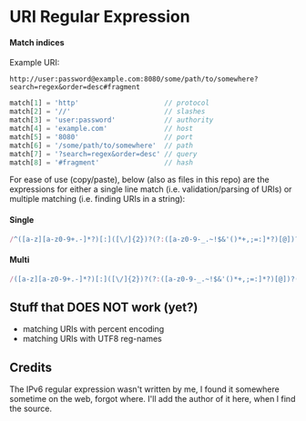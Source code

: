 # URI Regular Expression

#### Match indices

Example URI:
```
http://user:password@example.com:8080/some/path/to/somewhere?search=regex&order=desc#fragment
```

```javascript
match[1] = 'http'                     // protocol
match[2] = '//'                       // slashes
match[3] = 'user:password'            // authority
match[4] = 'example.com'              // host
match[5] = '8080'                     // port
match[6] = '/some/path/to/somewhere'  // path
match[7] = '?search=regex&order=desc' // query
match[8] = '#fragment'                // hash
```

For ease of use (copy/paste), below (also as files in this repo) are the expressions for either a single line match (i.e. validation/parsing of URIs) or multiple matching (i.e. finding URIs in a string):

#### Single
```javascript
/^([a-z][a-z0-9+.-]*?)[:]([\/]{2})?(?:([a-z0-9-_.~!$&'()*+,;=:]*?)[@])?((?:[a-z0-9-._~%!$&'()*+,;=]*?)|(?:(?:[1-9]?[0-9]|1[0-9]{2}|2[0-4][0-9]|25[0-5])[.]){3}(?:[1-9]?[0-9]|1[0-9]{2}|2[0-4][0-9]|25[0-5])|(?:(?:(?:(?:[0-9a-f]{1,4}:){7}(?:[0-9a-f]{1,4}|:))|(?:(?:[0-9a-f]{1,4}:){6}(?::[0-9a-f]{1,4}|(?:(?:25[0-5]|2[0-4]\d|1\d\d|[1-9]?\d)(?:\.(?:25[0-5]|2[0-4]\d|1\d\d|[1-9]?\d)){3})|:))|(?:(?:[0-9a-f]{1,4}:){5}(?:(?:(?::[0-9a-f]{1,4}){1,2})|:(?:(?:25[0-5]|2[0-4]\d|1\d\d|[1-9]?\d)(?:\.(?:25[0-5]|2[0-4]\d|1\d\d|[1-9]?\d)){3})|:))|(?:(?:[0-9a-f]{1,4}:){4}(?:(?:(?::[0-9a-f]{1,4}){1,3})|(?:(?::[0-9a-f]{1,4})?:(?:(?:25[0-5]|2[0-4]\d|1\d\d|[1-9]?\d)(?:\.(?:25[0-5]|2[0-4]\d|1\d\d|[1-9]?\d)){3}))|:))|(?:(?:[0-9a-f]{1,4}:){3}(?:(?:(?::[0-9a-f]{1,4}){1,4})|(?:(?::[0-9a-f]{1,4}){0,2}:(?:(?:25[0-5]|2[0-4]\d|1\d\d|[1-9]?\d)(?:\.(?:25[0-5]|2[0-4]\d|1\d\d|[1-9]?\d)){3}))|:))|(?:(?:[0-9a-f]{1,4}:){2}(?:(?:(?::[0-9a-f]{1,4}){1,5})|(?:(?::[0-9a-f]{1,4}){0,3}:(?:(?:25[0-5]|2[0-4]\d|1\d\d|[1-9]?\d)(?:\.(?:25[0-5]|2[0-4]\d|1\d\d|[1-9]?\d)){3}))|:))|(?:(?:[0-9a-f]{1,4}:){1}(?:(?:(?::[0-9a-f]{1,4}){1,6})|(?:(?::[0-9a-f]{1,4}){0,4}:(?:(?:25[0-5]|2[0-4]\d|1\d\d|[1-9]?\d)(?:\.(?:25[0-5]|2[0-4]\d|1\d\d|[1-9]?\d)){3}))|:))|(?::(?:(?:(?::[0-9a-f]{1,4}){1,7})|(?:(?::[0-9a-f]{1,4}){0,5}:(?:(?:25[0-5]|2[0-4]\d|1\d\d|[1-9]?\d)(?:\.(?:25[0-5]|2[0-4]\d|1\d\d|[1-9]?\d)){3}))|:)))(?:%.+)?))(?:[:]([0-9]+?))?(?:([:\/][a-z0-9-._~!$&'()*+,;=%:@\/]*?))?(?:[?]([\/?a-z0-9-._~!$&'()*+,;=%:@]*?))?(?:#([a-z0-9-._~%:@!$&'()*+,;=]*))?$/i
```

#### Multi
```javascript
/([a-z][a-z0-9+.-]*?)[:]([\/]{2})?(?:([a-z0-9-_.~!$&'()*+,;=:]*?)[@])?((?:[a-z0-9-._~%!$&'()*+,;=]*?)|(?:(?:[1-9]?[0-9]|1[0-9]{2}|2[0-4][0-9]|25[0-5])[.]){3}(?:[1-9]?[0-9]|1[0-9]{2}|2[0-4][0-9]|25[0-5])|(?:(?:(?:(?:[0-9a-f]{1,4}:){7}(?:[0-9a-f]{1,4}|:))|(?:(?:[0-9a-f]{1,4}:){6}(?::[0-9a-f]{1,4}|(?:(?:25[0-5]|2[0-4]\d|1\d\d|[1-9]?\d)(?:\.(?:25[0-5]|2[0-4]\d|1\d\d|[1-9]?\d)){3})|:))|(?:(?:[0-9a-f]{1,4}:){5}(?:(?:(?::[0-9a-f]{1,4}){1,2})|:(?:(?:25[0-5]|2[0-4]\d|1\d\d|[1-9]?\d)(?:\.(?:25[0-5]|2[0-4]\d|1\d\d|[1-9]?\d)){3})|:))|(?:(?:[0-9a-f]{1,4}:){4}(?:(?:(?::[0-9a-f]{1,4}){1,3})|(?:(?::[0-9a-f]{1,4})?:(?:(?:25[0-5]|2[0-4]\d|1\d\d|[1-9]?\d)(?:\.(?:25[0-5]|2[0-4]\d|1\d\d|[1-9]?\d)){3}))|:))|(?:(?:[0-9a-f]{1,4}:){3}(?:(?:(?::[0-9a-f]{1,4}){1,4})|(?:(?::[0-9a-f]{1,4}){0,2}:(?:(?:25[0-5]|2[0-4]\d|1\d\d|[1-9]?\d)(?:\.(?:25[0-5]|2[0-4]\d|1\d\d|[1-9]?\d)){3}))|:))|(?:(?:[0-9a-f]{1,4}:){2}(?:(?:(?::[0-9a-f]{1,4}){1,5})|(?:(?::[0-9a-f]{1,4}){0,3}:(?:(?:25[0-5]|2[0-4]\d|1\d\d|[1-9]?\d)(?:\.(?:25[0-5]|2[0-4]\d|1\d\d|[1-9]?\d)){3}))|:))|(?:(?:[0-9a-f]{1,4}:){1}(?:(?:(?::[0-9a-f]{1,4}){1,6})|(?:(?::[0-9a-f]{1,4}){0,4}:(?:(?:25[0-5]|2[0-4]\d|1\d\d|[1-9]?\d)(?:\.(?:25[0-5]|2[0-4]\d|1\d\d|[1-9]?\d)){3}))|:))|(?::(?:(?:(?::[0-9a-f]{1,4}){1,7})|(?:(?::[0-9a-f]{1,4}){0,5}:(?:(?:25[0-5]|2[0-4]\d|1\d\d|[1-9]?\d)(?:\.(?:25[0-5]|2[0-4]\d|1\d\d|[1-9]?\d)){3}))|:)))(?:%.+)?))(?:[:]([0-9]+?))?(?:([:\/][a-z0-9-._~!$&'()*+,;=%:@\/]*?))?(?:[?]([\/?a-z0-9-._~!$&'()*+,;=%:@]*?))?(?:#([a-z0-9-._~%:@!$&'()*+,;=]*))?/i
```

## Stuff that DOES NOT work (yet?)

- matching URIs with percent encoding
- matching URIs with UTF8 reg-names

## Credits

The IPv6 regular expression wasn't written by me, I found it somewhere sometime on the web, forgot where.
I'll add the author of it here, when I find the source.
